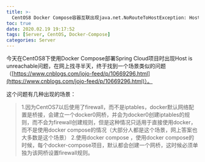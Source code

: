 ```yaml
---
title: >-
  CentOS8 Docker Compose容器互联出现java.net.NoRouteToHostException: Host is unreachable
toc: true
date: 2020.02.19 19:17:52
tags: [Server, CentOS, Docker-Compose]
categories: Server
---
```

今天在CentOS8下使用Docker Compose部署Spring Cloud项目时出现Host is unreachable问题，在网上找寻半天，终于找到一个场景类似的问题（[https://www.cnblogs.com/jojo-feed/p/10669296.html](https://www.cnblogs.com/jojo-feed/p/10669296.html)）。

这个问题有几种出现的场景：

>1.因为CentOS7以后使用了firewall，而不是iptables，docker默认网络配置是桥接，会建立一个docker0网桥，并会为docker0创建iptables的规则，而不会为firewall创建规则，但是这种情况只适用于直接使用docker，而不是使用docker compose的情况（大部分人都是这个场景，网上答案也大多数是这个场景）
2.使用docker compose ，使用docker compose的时候，每个docker-compose项目，默认都会创建一个网桥，这时候必须单独为该网桥设置firewall规则。
